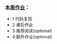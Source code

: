 ### [本周作业](https://github.com/Computing-Intelligence/jupyters_and_slides/blob/master/2019-summer/assignments/Assignment-01.ipynb)：
- 1 代码复现
- 2 课后作业
- 3 推荐阅读(optional)
- 4 额外作业(optional)
